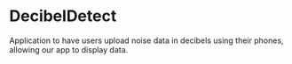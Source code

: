 # DecibelDetect
Application to have users upload noise data in decibels using their phones, allowing our app to display data.

